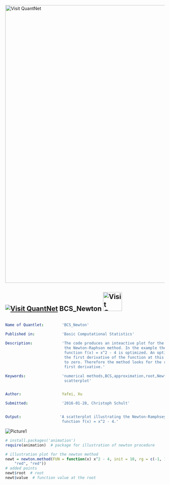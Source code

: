 
[<img src="https://github.com/QuantLet/Styleguide-and-FAQ/blob/master/pictures/banner.png" width="880" alt="Visit QuantNet">](http://quantlet.de/index.php?p=info)

## [<img src="https://github.com/QuantLet/Styleguide-and-Validation-procedure/blob/master/pictures/qloqo.png" alt="Visit QuantNet">](http://quantlet.de/) **BCS_Newton** [<img src="https://github.com/QuantLet/Styleguide-and-Validation-procedure/blob/master/pictures/QN2.png" width="60" alt="Visit QuantNet 2.0">](http://quantlet.de/d3/ia)

```yaml

Name of Quantlet:        'BCS_Newton'

Published in:            'Basic Computational Statistics'
 
Description:             'The code produces an inteactive plot for the illustration of
                          the Newton-Raphson method. In the example the univariate
                          function f(x) = x^2 - 4 is optimized. An optimum is found, if
                          the first derivative of the function at this point is equal
                          to zero. Therefore the method looks for the root of the
                          first derivative.'

Keywords:                'numerical methods,BCS,approximation,root,Newton,univariate,
                          scatterplot'


Author:                  Yafei, Xu

Submitted:               '2016-01-28, Christoph Schult'


Output:                 'A scatterplot illustrating the Newton-Ramphsey method for the
                         function f(x) = x^2 - 4.'
```

![Picture1](BCS_Newton.png)


```r
# install.packages('animation')
require(animation)  # package for illustration of newton procedure

# illustration plot for the newton method
newt = newton.method(FUN = function(x) x^2 - 4, init = 10, rg = c(-1, 10), tol = 0.001, main = "", interact = F, col.lp = c("blue", 
    "red", "red"))
# added points
newt$root  # root
newt$value  # function value at the root
```
